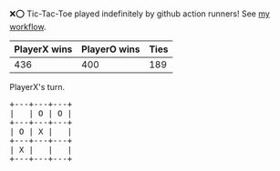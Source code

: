:x::o: Tic-Tac-Toe played indefinitely by github action runners! See [my workflow](.github/workflows/play.yaml).

|PlayerX wins|PlayerO wins|Ties|
|-|-|-|
|436|400|189|

PlayerX's turn.

<pre>
+---+---+---+
|   | O | O |
+---+---+---+
| O | X |   |
+---+---+---+
| X |   |   |
+---+---+---+
</pre>